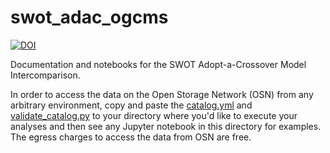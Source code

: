 # swot_adac_ogcms

[![DOI](https://zenodo.org/badge/382082673.svg)](https://zenodo.org/badge/latestdoi/382082673)

Documentation and notebooks for the SWOT Adopt-a-Crossover Model Intercomparison.

In order to access the data on the Open Storage Network (OSN) from any arbitrary environment, copy and paste the [catalog.yml](https://github.com/pangeo-data/swot_adac_ogcms/blob/main/catalog.yaml) and [validate_catalog.py](https://github.com/pangeo-data/swot_adac_ogcms/blob/main/validate_catalog.py) to your directory where you'd like to execute your analyses and then see any Jupyter notebook in this directory for examples.
The egress charges to access the data from OSN are free.
